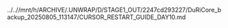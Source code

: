 ../..//mnt/h/ARCHIVE/.UNWRAP/D/STAGE1_OUT/2247cd293227/DuRiCore_backup_20250805_113147/CURSOR_RESTART_GUIDE_DAY10.md